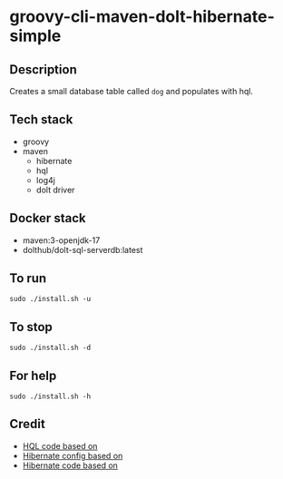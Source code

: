 # groovy-cli-maven-dolt-hibernate-simple

## Description
Creates a small database table
called `dog` and populates with
hql.

## Tech stack
- groovy
- maven
  - hibernate
  - hql
  - log4j
  - dolt driver

## Docker stack
- maven:3-openjdk-17
- dolthub/dolt-sql-serverdb:latest

## To run
`sudo ./install.sh -u`

## To stop
`sudo ./install.sh -d`

## For help
`sudo ./install.sh -h`

## Credit
- [HQL code based on](https://www.journaldev.com/2954/hibernate-query-language-hql-example-tutorial)
- [Hibernate config based on](https://www.theserverside.com/blog/Coffee-Talk-Java-News-Stories-and-Opinions/An-example-hibernatecfgxml-for-MySQL-8-and-Hibernate-5)
- [Hibernate code based on](https://github.com/lokeshgupta1981/hibernate/tree/master/hibernate-hello-world)
